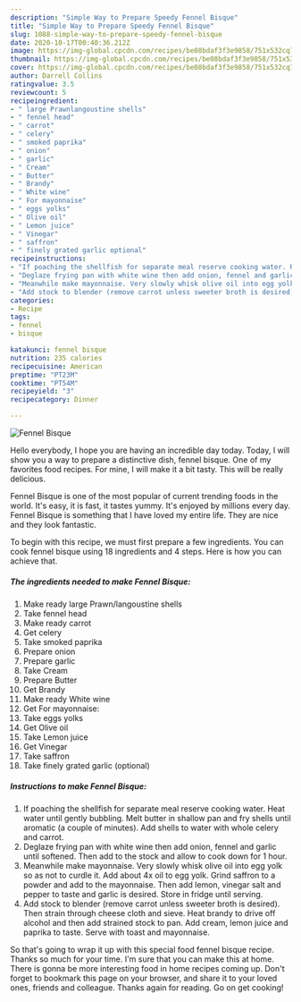 ```yaml
---
description: "Simple Way to Prepare Speedy Fennel Bisque"
title: "Simple Way to Prepare Speedy Fennel Bisque"
slug: 1088-simple-way-to-prepare-speedy-fennel-bisque
date: 2020-10-17T00:40:36.212Z
image: https://img-global.cpcdn.com/recipes/be08bdaf3f3e9858/751x532cq70/fennel-bisque-recipe-main-photo.jpg
thumbnail: https://img-global.cpcdn.com/recipes/be08bdaf3f3e9858/751x532cq70/fennel-bisque-recipe-main-photo.jpg
cover: https://img-global.cpcdn.com/recipes/be08bdaf3f3e9858/751x532cq70/fennel-bisque-recipe-main-photo.jpg
author: Darrell Collins
ratingvalue: 3.5
reviewcount: 5
recipeingredient:
- " large Prawnlangoustine shells"
- " fennel head"
- " carrot"
- " celery"
- " smoked paprika"
- " onion"
- " garlic"
- " Cream"
- " Butter"
- " Brandy"
- " White wine"
- " For mayonnaise"
- " eggs yolks"
- " Olive oil"
- " Lemon juice"
- " Vinegar"
- " saffron"
- " finely grated garlic optional"
recipeinstructions:
- "If poaching the shellfish for separate meal reserve cooking water. Heat water until gently bubbling. Melt butter in shallow pan and fry shells until aromatic (a couple of minutes). Add shells to water with whole celery and carrot."
- "Deglaze frying pan with white wine then add onion, fennel and garlic until softened. Then add to the stock and allow to cook down for 1 hour."
- "Meanwhile make mayonnaise. Very slowly whisk olive oil into egg yolk so as not to curdle it. Add about 4x oil to egg yolk. Grind saffron to a powder and add to the mayonnaise. Then add lemon, vinegar salt and pepper to taste and garlic is desired. Store in fridge until serving."
- "Add stock to blender (remove carrot unless sweeter broth is desired). Then strain through cheese cloth and sieve. Heat brandy to drive off alcohol and then add strained stock to pan. Add cream, lemon juice and paprika to taste. Serve with toast and mayonnaise."
categories:
- Recipe
tags:
- fennel
- bisque

katakunci: fennel bisque 
nutrition: 235 calories
recipecuisine: American
preptime: "PT23M"
cooktime: "PT54M"
recipeyield: "3"
recipecategory: Dinner

---
```



![Fennel Bisque](https://img-global.cpcdn.com/recipes/be08bdaf3f3e9858/751x532cq70/fennel-bisque-recipe-main-photo.jpg)

Hello everybody, I hope you are having an incredible day today. Today, I will show you a way to prepare a distinctive dish, fennel bisque. One of my favorites food recipes. For mine, I will make it a bit tasty. This will be really delicious.



Fennel Bisque is one of the most popular of current trending foods in the world. It's easy, it is fast, it tastes yummy. It's enjoyed by millions every day. Fennel Bisque is something that I have loved my entire life. They are nice and they look fantastic.


To begin with this recipe, we must first prepare a few ingredients. You can cook fennel bisque using 18 ingredients and 4 steps. Here is how you can achieve that.

<!--inarticleads1-->

##### The ingredients needed to make Fennel Bisque:

1. Make ready  large Prawn/langoustine shells
1. Take  fennel head
1. Make ready  carrot
1. Get  celery
1. Take  smoked paprika
1. Prepare  onion
1. Prepare  garlic
1. Take  Cream
1. Prepare  Butter
1. Get  Brandy
1. Make ready  White wine
1. Get  For mayonnaise:
1. Take  eggs yolks
1. Get  Olive oil
1. Take  Lemon juice
1. Get  Vinegar
1. Take  saffron
1. Take  finely grated garlic (optional)




<!--inarticleads2-->

##### Instructions to make Fennel Bisque:

1. If poaching the shellfish for separate meal reserve cooking water. Heat water until gently bubbling. Melt butter in shallow pan and fry shells until aromatic (a couple of minutes). Add shells to water with whole celery and carrot.
1. Deglaze frying pan with white wine then add onion, fennel and garlic until softened. Then add to the stock and allow to cook down for 1 hour.
1. Meanwhile make mayonnaise. Very slowly whisk olive oil into egg yolk so as not to curdle it. Add about 4x oil to egg yolk. Grind saffron to a powder and add to the mayonnaise. Then add lemon, vinegar salt and pepper to taste and garlic is desired. Store in fridge until serving.
1. Add stock to blender (remove carrot unless sweeter broth is desired). Then strain through cheese cloth and sieve. Heat brandy to drive off alcohol and then add strained stock to pan. Add cream, lemon juice and paprika to taste. Serve with toast and mayonnaise.




So that's going to wrap it up with this special food fennel bisque recipe. Thanks so much for your time. I'm sure that you can make this at home. There is gonna be more interesting food in home recipes coming up. Don't forget to bookmark this page on your browser, and share it to your loved ones, friends and colleague. Thanks again for reading. Go on get cooking!
